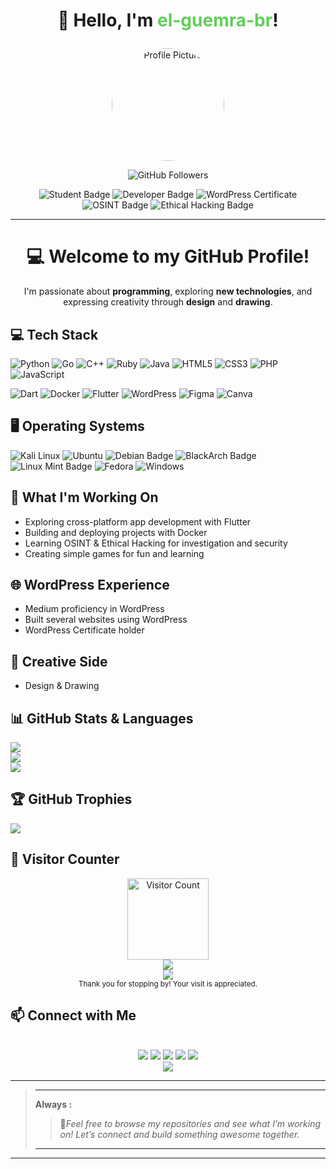 
# <p align="center">👋 Hello, I'm <span style="color: #61cf5a;">el-guemra-br</span>!
</p>

<p align="center">
  <img src="https://github.com/el-guemra-br.png" alt="Profile Picture" width="180" style="border-radius: 50%;" />
</p>

<p align="center">
  <img src="https://img.shields.io/github/followers/el-guemra-br?label=Followers&style=social" alt="GitHub Followers"/> 
<p align="center"> 
  <img src="https://img.shields.io/badge/Student-blue?style=flat-square" alt="Student Badge"/>
  <img src="https://img.shields.io/badge/Developer-green?style=flat-square" alt="Developer Badge"/>
  <img src="https://img.shields.io/badge/WordPress%20Certified-ff69b4?style=flat-square" alt="WordPress Certificate"/>
  <img src="https://img.shields.io/badge/OSINT-blue?style=flat-square" alt="OSINT Badge"/>
  <img src="https://img.shields.io/badge/Ethical%20Hacking-orange?style=flat-square" alt="Ethical Hacking Badge"/>

</p>

---

<h1 align="center">💻 Welcome to my GitHub Profile!</h1>

<p align="center">
I'm passionate about <b> programming</b>,  
exploring <b> new technologies</b>,  
and expressing creativity through <b> design</b> and <b> drawing</b>.
</p>


## 💻 Tech Stack

![Python](https://img.shields.io/badge/-Python-3776AB?logo=python&logoColor=white&style=flat)
![Go](https://img.shields.io/badge/-Go-00ADD8?logo=go&logoColor=white&style=flat)
![C++](https://img.shields.io/badge/C++-%2300599C.svg?logo=c%2B%2B&logoColor=white)
![Ruby](https://img.shields.io/badge/-Ruby-E72126?logo=Ruby&logoColor=white&style=flat)
![Java](https://img.shields.io/badge/-Java-007396?logo=java&logoColor=white&style=flat)
![HTML5](https://img.shields.io/badge/-HTML5-E34F26?logo=html5&logoColor=white&style=flat)
![CSS3](https://img.shields.io/badge/-CSS3-1572B6?logo=css3&logoColor=white&style=flat)
![PHP](https://img.shields.io/badge/php-%23777BB4.svg?&logo=php&logoColor=white)
![JavaScript](https://img.shields.io/badge/-JavaScript-F7DF1E?logo=javascript&logoColor=black&style=flat)


![Dart](https://img.shields.io/badge/-Dart-0175C2?logo=dart&logoColor=white&style=flat)
![Docker](https://img.shields.io/badge/-Docker-2496ED?logo=docker&logoColor=white&style=flat)
![Flutter](https://img.shields.io/badge/-Flutter-02569B?logo=flutter&logoColor=white&style=flat)
![WordPress](https://img.shields.io/badge/-WordPress-21759B?logo=wordpress&logoColor=white&style=flat)
![Figma](https://img.shields.io/badge/Figma-F24E1E?logo=figma&logoColor=white)
![Canva](https://img.shields.io/badge/Canva-%2300C4CC.svg?&logo=Canva&logoColor=white)

## 🖥️ Operating Systems

![Kali Linux](https://img.shields.io/badge/-Kali%20Linux-557C94?logo=linux&logoColor=white&style=flat)
![Ubuntu](https://img.shields.io/badge/-Ubuntu-E95420?logo=ubuntu&logoColor=white&style=flat)
![Debian Badge](https://img.shields.io/badge/-Debian-A81D33?logo=debian&logoColor=white&style=flat)
![BlackArch Badge](https://img.shields.io/badge/-BlackArch-000000?logo=archlinux&logoColor=white&style=flat)
![Linux Mint Badge](https://img.shields.io/badge/-Linux%20Mint-87CF3E?logo=linuxmint&logoColor=white&style=flat)
![Fedora](https://img.shields.io/badge/Fedora-51A2DA?logo=fedora&logoColor=fff)
![Windows](https://custom-icon-badges.demolab.com/badge/Windows-0078D6?logo=windows11&logoColor=white)

## 🚀 What I'm Working On 

- Exploring cross-platform app development with Flutter
- Building and deploying projects with Docker
- Learning OSINT & Ethical Hacking for investigation and security
- Creating simple games for fun and learning

## 🌐 WordPress Experience

- Medium proficiency in WordPress
- Built several websites using WordPress
- WordPress Certificate holder

## 🎨 Creative Side

- Design & Drawing

## 📊 GitHub Stats & Languages

![](https://github-readme-stats.vercel.app/api?username=el-guemra-br&theme=dark&hide_border=false&include_all_commits=false&count_private=false)<br/>
![](https://github-readme-stats.vercel.app/api/top-langs/?username=el-guemra-br&theme=dark&hide_border=false&include_all_commits=false&count_private=false&layout=compact)<br/>
![](https://nirzak-streak-stats.vercel.app/?user=el-guemra-br&theme=dark&hide_border=false)<br/>

## 🏆 GitHub Trophies

![](https://github-profile-trophy.vercel.app/?username=el-guemra-br&theme=radical&no-frame=false&no-bg=true&margin-w=4)

## 👀 Visitor Counter

<p align="center">
  <img src="https://github.com/el-guemra-br.png" alt="Visitor Count" width="130" />
  <br>
  <img src="https://visitor-badge.laobi.icu/badge?page_id=el-guemra-br.el-guemra-br&" />
  <br>

  <img src="https://img.shields.io/github/stars/el-guemra-br?style=flat)](https://github.com/el-guemra-br&" />
  <br>
  <sub>
    Thank you for stopping by! Your visit is appreciated. 
  </sub>
</p>

<div align="center">

</div>

## 📫 Connect with Me

<p align="center">
  
  <br>
   <img src="https://img.shields.io/badge/-%23000000.svg?logo=X&logoColor=white)](https://x.com/el_guemra_br" />
   <img src="https://img.shields.io/badge/Instagram-%23E4405F.svg?logo=Instagram&logoColor=white" />
   <img src="https://img.shields.io/badge/threads-%23000000.svg?logo=threads&logoColor=white " />
   <img src="https://custom-icon-badges.demolab.com/badge/LinkedIn-0A66C2?logo=linkedin-white&logoColor=fff)(https://www.linkedin.com/in/el-guemra-br " />
   <img src="https://img.shields.io/badge/PayPal-003087?logo=paypal&logoColor=fff)(https://paypal.me/elguemra " />
  <br>
  
  <sub>
   <img src="https://img.shields.io/badge/GitHub stars keep me motivated, PayPal keeps me caffeinated ☕😂. -9bb465 " />
  </sub>
</p>




---
>---
> **Always :**  
>> 🌟*Feel free to browse my repositories and see what I’m working on! Let’s connect and build something awesome together.*
>>
>---
---
